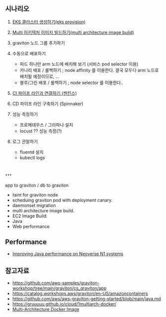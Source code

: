 ## 시나리오 ##

1. [EKS 클러스터 생성하기(eks provision)](https://github.com/gnosia93/eks-grv-mig/blob/main/tutorial/1.infra.md)

2. [Multi 아키텍처 이미지 빌드하기(multi architecture image build)](https://github.com/gnosia93/eks-grv-mig/blob/main/tutorial/2.multi-arch-image.md)
    
3. graviton 노드 그룹 추가하기

4. 수동으로 배포하기
    - 파드 하나만 arm 노드에 배치해 보기 (서비스 pod selector 이용)
    - 카나리 배포 / 롤백하기 ; node affinity 를 이용한다. 결국 모두다 arm 노드로 배치될 예정이므로, ...      
    - 블루/그린 배포 / 롤백하기 ; node selector 를 이용한다..
      
5. [CI 파이프 라인과 연결하기 (젠킨스)](https://github.com/gnosia93/eks-grv-mig/blob/main/tutorial/7.jenkins.md)
   
6. CD 파이프 라인 구축하기 (Spinnaker)

7. 성능 측정하기
    - 프로메테우스 / 그라파나 설치
    - locust ?? 성능 측정(?)
    
8. 로그 관찰하기  
   - fluentd 설치
   - kubectl logs 

## ... ##

app to graviton / db to graviton

* taint for graviton node
* scheduing graviton pod with deployment canary.
* daemonset migration
* multi architecture image build.
* EC2 Image Build.
* Java
* Web performance



## Performance ##

* [Improving Java performance on Neoverse N1 systems](https://community.arm.com/arm-community-blogs/b/architectures-and-processors-blog/posts/java-performance-on-neoverse-n1)




## 참고자료 ##

* https://github.com/aws-samples/graviton-workshop/tree/main/graviton/cs_graviton/app
* https://catalog.workshops.aws/graviton/en-US/amazoncontainers
* https://github.com/aws/aws-graviton-getting-started/blob/main/java.md
* https://gruuuuu.github.io/cloud/1multiarch-docker/
* [Multi-Architecture Docker Image](https://medium.com/illumination/multi-architecture-docker-image-3637ba05e5eb)
